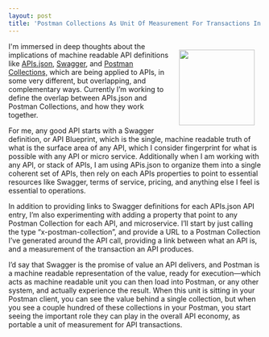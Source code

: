 ```yaml
---
layout: post
title: 'Postman Collections As Unit Of Measurement For Transactions In The API Economy'
---
```

<p><a href="https://www.getpostman.com/"><img style="padding: 15px;" src="https://s3.amazonaws.com/kinlane-productions/api-evangelist/postman/postman-logo.png" alt="" width="150" align="right" /></a></p>
<p>I'm immersed in deep thoughts about the implications of machine readable API definitions like <a href="http://apisjson.org">APIs.json</a>, <a href="http://swagger.io">Swagger</a>, and <a href="https://www.getpostman.com/docs/collections">Postman Collections,</a> which are being applied to APIs, in some very different, but overlapping, and complementary ways. Currently I&rsquo;m working to define the overlap between APIs.json and Postman Collections, and how they work together.</p>
<p>For me, any good API starts with a Swagger definition, or API Blueprint, which is the single, machine readable truth of what is the surface area of any API, which I consider fingerprint for what is possible with any API or micro service. Additionally when I am working with any API, or stack of APIs, I am using APis.json to organize them into a single coherent set of APIs, then rely on each APIs properties to point to essential resources like Swagger, terms of service, pricing, and anything else I feel is essential to operations.</p>
<p>In addition to providing links to Swagger definitions for each APIs.json API entry, I&rsquo;m also experimenting with adding a property that point to any Postman Collection for each API, and microservice.  I&rsquo;ll start by just calling the type &ldquo;x-postman-collection&rdquo;, and provide a URL to a Postman Collection I&rsquo;ve generated around the API call, providing a link between what an API is, and a measurement of the transaction an API produces.</p>
<p>I&rsquo;d say that Swagger is the promise of value an API delivers, and Postman is a machine readable representation of the value, ready for execution&mdash;which acts as machine readable unit you can then load into Postman, or any other system, and actually experience the result. When this unit is sitting in your Postman client, you can see the value behind a single collection, but when you see a couple hundred of these collections in your Postman, you start seeing the important role they can play in the overall API economy, as portable a unit of measurement for API transactions.</p>